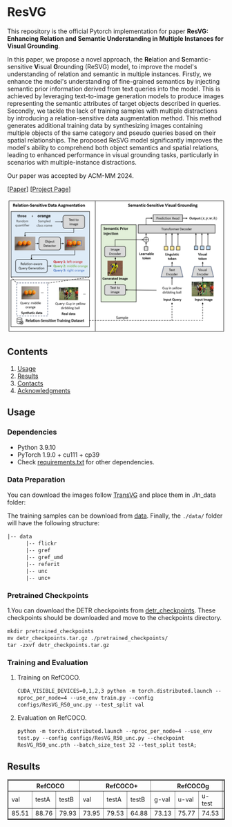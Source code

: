 # ResVG

This repository is the official Pytorch implementation for paper **ResVG: Enhancing Relation and Semantic Understanding in Multiple Instances for Visual Grounding**.

In this paper, we propose a novel approach, the **Re**lation and **S**emantic-sensitive **V**isual **G**rounding (ReSVG) model, to improve the model's understanding of relation and semantic in multiple instances. Firstly, we enhance the model's understanding of fine-grained semantics by injecting semantic prior information derived from text queries into the model. This is achieved by leveraging text-to-image generation models to produce images representing the semantic attributes of target objects described in queries. Secondly, we tackle the lack of training samples with multiple distractions by introducing a relation-sensitive data augmentation method. This method generates additional training data by synthesizing images containing multiple objects of the same category and pseudo queries based on their spatial relationships. The proposed ReSVG model significantly improves the model's ability to comprehend both object semantics and spatial relations, leading to enhanced performance in visual grounding tasks, particularly in scenarios with multiple-instance distractions.

Our paper was accepted by ACM-MM 2024. 

[[Paper](https://arxiv.org/pdf/2408.16314)] [[Project Page](https://minghangz.github.io/publication/resvg/)]

![](figure.png)

## Contents

1. [Usage](#usage)
2. [Results](#results)
3. [Contacts](#contacts)
4. [Acknowledgments](#acknowledgments)

## Usage

### Dependencies
- Python 3.9.10
- PyTorch 1.9.0 + cu111 + cp39
- Check [requirements.txt](requirements.txt) for other dependencies. 

### Data Preparation

You can download the images follow [TransVG](https://github.com/djiajunustc/TransVG/blob/main/docs/GETTING_STARTED.md) and place them in ./ln_data folder:

The training samples can be download from [data](https://disk.pku.edu.cn/link/AA5D235D7379B8474798A8F2D608AD68A3). Finally, the `./data/` folder will have the following structure:

```
|-- data
      |-- flickr
      |-- gref
      |-- gref_umd
      |-- referit
      |-- unc
      |-- unc+
```

### Pretrained Checkpoints
1.You can download the DETR checkpoints from [detr_checkpoints](https://disk.pku.edu.cn:443/link/4E6B5343270CC07E52A88AA8A7A31CE8). These checkpoints should be downloaded and move to the checkpoints directory.

```
mkdir pretrained_checkpoints
mv detr_checkpoints.tar.gz ./pretrained_checkpoints/
tar -zxvf detr_checkpoints.tar.gz
```

### Training and Evaluation

1.  Training on RefCOCO. 
    ```
    CUDA_VISIBLE_DEVICES=0,1,2,3 python -m torch.distributed.launch --nproc_per_node=4 --use_env train.py --config configs/ResVG_R50_unc.py --test_split val
    ```

2.  Evaluation on RefCOCO.
    ```
    python -m torch.distributed.launch --nproc_per_node=4 --use_env test.py --config configs/ResVG_R50_unc.py --checkpoint ResVG_R50_unc.pth --batch_size_test 32 --test_split testA;
    ```

## Results

<table border="2">
    <thead>
        <tr>
            <th colspan=3> &nbsp&nbsp&nbsp&nbsp&nbsp&nbsp&nbsp RefCOCO </th>
            <th colspan=3> &nbsp&nbsp&nbsp&nbsp&nbsp&nbsp&nbsp RefCOCO+</th>
            <th colspan=3> &nbsp&nbsp&nbsp&nbsp&nbsp&nbsp&nbsp RefCOCOg</th>
            <th colspan=1> ReferItGame</th>
            <th colspan=1> Flickr30K</th>
        </tr>
    </thead>
    <tbody>
    <tr>    
            <td>val</td>
            <td>testA</td>
            <td>testB</td>
            <td>val</td>
            <td>testA</td>
            <td>testB</td>
            <td>g-val</td>
            <td>u-val</td>
            <td>u-test</td>
            <td>test</td>
            <td>test</td>
        </tr>
    </tbody>
    <tbody>
    <tr>
            <td>85.51</td>
            <td>88.76</td>
            <td>79.93</td>
            <td>73.95</td>
            <td>79.53</td>
            <td>64.88</td>
            <td>73.13</td>
            <td>75.77</td>
            <td>74.53</td>
            <td>72.35</td>
            <td>79.52</td>
        </tr>
    </tbody>
</table>

